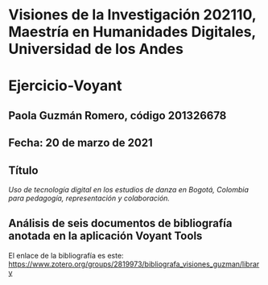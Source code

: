# Visiones de la Investigación 202110, Maestría en Humanidades Digitales, Universidad de los Andes

# Ejercicio-Voyant

## Paola Guzmán Romero, código 201326678

## Fecha: 20 de marzo de 2021

## Título
*Uso de tecnología digital en los estudios de danza en Bogotá, Colombia para pedagogía, representación y colaboración.*

## Análisis de seis documentos de bibliografía anotada en la aplicación Voyant Tools



El enlace de la bibliografía es este: https://www.zotero.org/groups/2819973/bibliografa_visiones_guzman/library
